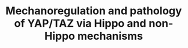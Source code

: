 ---
annotations:
- id: PW:0001515
  parent: signaling pathway
  type: Pathway Ontology
  value: Hippo signaling pathway
- id: DOID:162
  parent: disease of cellular proliferation
  type: Disease Ontology
  value: cancer
- id: PW:0001502
  parent: signaling pathway
  type: Pathway Ontology
  value: mechanotransduction pathway
authors:
- Fehrhart
- Khanspers
description: Mechanoregulation and pathology of YAP/TAZ via Hippo and non-Hippo mechanisms.
  This pathway was created based on figure 2 from Dobrokhotov et al. Phosphorylation
  sites were added based on information from PhosphoSitePlus (R), www.phosphosite.org.
last-edited: 2023-08-26
ndex: 926eabf4-8b6b-11eb-9e72-0ac135e8bacf
organisms:
- Homo sapiens
redirect_from:
- /index.php/Pathway:WP4534
- /instance/WP4534
- /instance/WP4534_r127231
revision: r127231
schema-jsonld:
- '@context': https://schema.org/
  '@id': https://wikipathways.github.io/pathways/WP4534.html
  '@type': Dataset
  creator:
    '@type': Organization
    name: WikiPathways
  description: Mechanoregulation and pathology of YAP/TAZ via Hippo and non-Hippo
    mechanisms. This pathway was created based on figure 2 from Dobrokhotov et al.
    Phosphorylation sites were added based on information from PhosphoSitePlus (R),
    www.phosphosite.org.
  keywords:
  - ACTA1
  - ACTA2
  - ACTB
  - ACTC1
  - ACTG1
  - ACTG2
  - CDH1
  - CTNNA1
  - CTNNB1
  - ITGB1
  - ITGB2
  - ITGB3
  - ITGB4
  - ITGB5
  - ITGB6
  - ITGB7
  - ITGB8
  - LATS1
  - LIMD1
  - MAP4K1
  - MAP4K2
  - MAP4K3
  - MAP4K4
  - MAP4K5
  - MAPK10
  - MAPK8
  - MAPK9
  - NF2
  - PAK1
  - PAK2
  - PAK3
  - PAK4
  - PAK5
  - PAK6
  - SAV1
  - SGMS1
  - SRC
  - STK3
  - STK4
  - TEAD1
  - TEAD2
  - TEAD3
  - TEAD4
  - WWTR1
  - YAP1
  - YWHAQ
  license: CC0
  name: Mechanoregulation and pathology of YAP/TAZ via Hippo and non-Hippo mechanisms
seo: CreativeWork
title: Mechanoregulation and pathology of YAP/TAZ via Hippo and non-Hippo mechanisms
wpid: WP4534
---